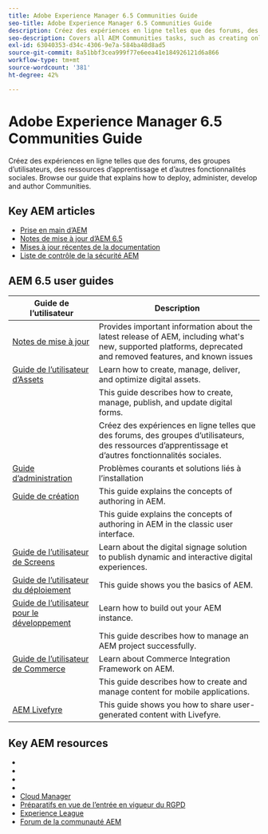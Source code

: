 ```yaml
---
title: Adobe Experience Manager 6.5 Communities Guide
seo-title: Adobe Experience Manager 6.5 Communities Guide
description: Créez des expériences en ligne telles que des forums, des groupes d’utilisateurs, des ressources d’apprentissage et d’autres fonctionnalités sociales. Browse our guide that explains how to deploy, administer, develop and author Communities.
seo-description: Covers all AEM Communities tasks, such as creating online experiences such as forums, user groups, learning resources, and other social features.
exl-id: 63040353-d34c-4306-9e7a-584ba48d8ad5
source-git-commit: 8a51bbf3cea999f77e6eea41e184926121d6a866
workflow-type: tm+mt
source-wordcount: '381'
ht-degree: 42%

---
```


# Adobe Experience Manager 6.5 Communities Guide

Créez des expériences en ligne telles que des forums, des groupes d’utilisateurs, des ressources d’apprentissage et d’autres fonctionnalités sociales. Browse our guide that explains how to deploy, administer, develop and author Communities.

## Key AEM articles

* [Prise en main d’AEM](https://experienceleague.adobe.com/docs/experience-manager-cloud-service/overview/home.html?lang=fr)
* [Notes de mise à jour d’AEM 6.5](/help/release-notes/home.md)
* [Mises à jour récentes de la documentation](https://helpx.adobe.com/experience-manager/documentation-updates.html)
* [Liste de contrôle de la sécurité AEM](/help/sites-administering/security-checklist.md)

## AEM 6.5 user guides

| Guide de l’utilisateur | Description |
|--- |---|
| [Notes de mise à jour](/help/release-notes/home.md) | Provides important information about the latest release of AEM, including what&#39;s new, supported platforms, deprecated and removed features, and known issues |
| [Guide de l’utilisateur d’Assets](/help/assets/home.md) | Learn how to create, manage, deliver, and optimize digital assets. |
| [](/help/forms/home.md) | This guide describes how to create, manage, publish, and update digital forms. |
| [](/help/communities/home.md) | Créez des expériences en ligne telles que des forums, des groupes d’utilisateurs, des ressources d’apprentissage et d’autres fonctionnalités sociales. |
| [Guide d’administration](/help/sites-administering/home.md) | Problèmes courants et solutions liés à l’installation |
| [Guide de création](/help/sites-authoring/home.md) | This guide explains the concepts of authoring in AEM. |
| [](/help/sites-classic-ui-authoring/home.md) | This guide explains the concepts of authoring in AEM in the classic user interface. |
| [Guide de l’utilisateur de Screens](https://docs.adobe.com/content/help/fr-FR/experience-manager-screens/user-guide/aem-screens-introduction.html) | Learn about the digital signage solution to publish dynamic and interactive digital experiences. |
| [Guide de l’utilisateur du déploiement](/help/sites-deploying/home.md) | This guide shows you the basics of AEM. |
| [Guide de l’utilisateur pour le développement](/help/sites-developing/home.md) | Learn how to build out your AEM instance. |
| [](/help/managing/home.md) | This guide describes how to manage an AEM project successfully. |
| [Guide de l’utilisateur de Commerce](/help/commerce/home.md) | Learn about Commerce Integration Framework on AEM. |
| [](/help/mobile/home.md) | This guide describes how to create and manage content for mobile applications. |
| [AEM Livefyre](https://docs.adobe.com/content/help/en/livefyre/using/home.html) | This guide shows you how to share user-generated content with Livefyre. |

## Key AEM resources

* [](https://helpx.adobe.com/fr/experience-manager/kt/index/aem-6-4-videos.html)
* [](https://docs.adobe.com/content/help/fr-FR/experience-manager-dispatcher/using/dispatcher.html)
* [](https://docs.adobe.com/content/help/fr-FR/experience-manager-htl/using/overview.html)
* [](https://docs.adobe.com/content/help/fr-FR/experience-manager-core-components/using/introduction.html)
* [Cloud Manager](https://docs.adobe.com/content/help/fr-FR/experience-manager-cloud-manager/using/introduction-to-cloud-manager.html)
* [Préparatifs en vue de l’entrée en vigueur du RGPD](/help/managing/data-protection-and-privacy.md)
* [Experience League](https://experienceleague.adobe.com/?promoid=K42KVXHD&amp;mv=other&amp;lang=fr#home)
* [Forum de la communauté AEM](https://experienceleaguecommunities.adobe.com/t5/adobe-experience-manager/ct-p/adobe-experience-manager-community?profile.language=fr)
